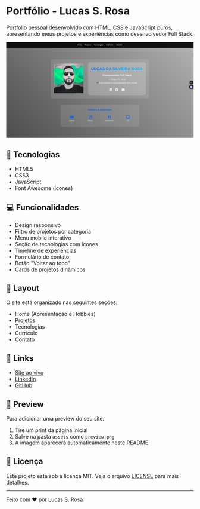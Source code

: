 # Portfólio - Lucas S. Rosa

Portfólio pessoal desenvolvido com HTML, CSS e JavaScript puros, apresentando meus projetos e experiências como desenvolvedor Full Stack.

![Preview do Portfólio](./assets/image/preview.png)

## 🚀 Tecnologias

- HTML5
- CSS3
- JavaScript
- Font Awesome (ícones)

## 💻 Funcionalidades

- Design responsivo
- Filtro de projetos por categoria
- Menu mobile interativo
- Seção de tecnologias com ícones
- Timeline de experiências
- Formulário de contato
- Botão "Voltar ao topo"
- Cards de projetos dinâmicos

## 🎨 Layout

O site está organizado nas seguintes seções:
- Home (Apresentação e Hobbies)
- Projetos
- Tecnologias
- Currículo
- Contato

## 🔗 Links

- [Site ao vivo](https://seu-dominio.surge.sh)
- [LinkedIn](https://www.linkedin.com/in/lsrdev/)
- [GitHub](https://github.com/lucopdev)

## 📸 Preview

Para adicionar uma preview do seu site:
1. Tire um print da página inicial
2. Salve na pasta `assets` como `preview.png`
3. A imagem aparecerá automaticamente neste README

## 📝 Licença

Este projeto está sob a licença MIT. Veja o arquivo [LICENSE](LICENSE) para mais detalhes.

---

Feito com ♥ por Lucas S. Rosa
